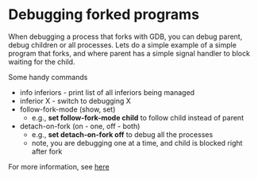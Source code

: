 # Debugging forked programs

When debugging a process that forks with GDB, you can debug parent, debug children or all processes.  Lets do a simple example of a simple program that forks, and where parent has a simple signal handler to block waiting for the child. 

Some handy commands
   - info inferiors - print list of all inferiors being managed
   - inferior X - switch to debugging X
   - follow-fork-mode (show, set) 
      - e.g., **set follow-fork-mode child** to follow child instead of parent
   - detach-on-fork (on - one, off - both)
      - e.g., **set detach-on-fork off** to debug all the processes
      - note, you are debugging one at a time, and child is blocked right after fork

For more information, see [here](https://sourceware.org/gdb/onlinedocs/gdb/Forks.html)
